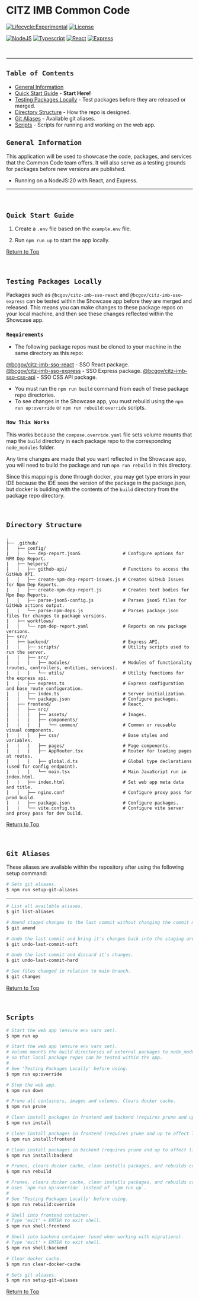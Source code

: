 # CITZ IMB Common Code

[![Lifecycle:Experimental](https://img.shields.io/badge/Lifecycle-Experimental-339999)](Redirect-URL)
[![License](https://img.shields.io/badge/License-Apache%202.0-blue.svg)](LICENSE)

[![NodeJS](https://img.shields.io/badge/Node.js_20-43853D?style=for-the-badge&logo=node.js&logoColor=white)](NodeJS)
[![Typescript](https://img.shields.io/badge/TypeScript_5-007ACC?style=for-the-badge&logo=typescript&logoColor=white)](Typescript)
[![React](https://img.shields.io/badge/-ReactJs-61DAFB?logo=react&logoColor=white&style=for-the-badge)](React)
[![Express](https://img.shields.io/badge/Express.js-404D59?style=for-the-badge)](Express)

<br />

---

## `Table of Contents`

- [General Information](#general-information)
- [Quick Start Guide](#quick-start-guide) - **Start Here!**
- [Testing Packages Locally](#testing-packages-locally) - Test packages before they are released or merged.
- [Directory Structure](#directory-structure) - How the repo is designed.
- [Git Aliases](#git-aliases) - Available git aliases.
- [Scripts](#scripts) - Scripts for running and working on the web app.

## `General Information`

This application will be used to showcase the code, packages, and services that the Common Code team offers. It will also serve as a testing grounds for packages before new versions are published.

- Running on a NodeJS:20 with React, and Express.

---

<br />

## `Quick Start Guide`

1. Create a `.env` file based on the `example.env` file.

2. Run `npm run up` to start the app locally.

[Return to Top](#citz-imb-common-code)

<br />

## `Testing Packages Locally`

Packages such as `@bcgov/citz-imb-sso-react` and `@bcgov/citz-imb-sso-express` can be tested within the Showcase app before they are merged and released. This means you can make changes to these package repos on your local machine, and then see these changes reflected within the Showcase app.

### `Requirements`

- The following package repos must be cloned to your machine in the same directory as this repo:

[@bcgov/citz-imb-sso-react] - SSO React package.  
[@bcgov/citz-imb-sso-express] - SSO Express package.
[@bcgov/citz-imb-sso-css-api] - SSO CSS API package.

- You must run the `npm run build` command from each of these package repo directories.
- To see changes in the Showcase app, you must rebuild using the `npm run up:override` or `npm run rebuild:override` scripts.

### `How This Works`

This works because the `compose.override.yaml` file sets volume mounts that map the `build` directory in each package repo to the corresponding `node_modules` folder.

Any time changes are made that you want reflected in the Showcase app, you will need to build the package and run `npm run rebuild` in this directory.

Since this mapping is done through docker, you may get type errors in your IDE because the IDE sees the version of the package in the package.json, but docker is building with the contents of the `build` directory from the package repo directory.

<br />

## `Directory Structure`

```
.
├── .github/
|   ├── config/
|   |   └── dep-report.json5                # Configure options for NPM Dep Report.
|   ├── helpers/
|   |   ├── github-api/                     # Functions to access the GitHub API.
|   |   ├── create-npm-dep-report-issues.js # Creates GitHub Issues for Npm Dep Reports.
|   |   ├── create-npm-dep-report.js        # Creates text bodies for Npm Dep Reports.
|   |   ├── parse-json5-config.js           # Parses json5 files for GitHub actions output.
|   |   └── parse-npm-deps.js               # Parses package.json files for changes to package versions.
|   ├── workflows/
|   |   └── npm-dep-report.yaml             # Reports on new package versions.
├── src/
|   ├── backend/                            # Express API.
|   |   ├── scripts/                        # Utility scripts used to run the server.
|   |   ├── src/                             
|   |   |   ├── modules/                    # Modules of functionality (routes, controllers, entities, services).
|   |   |   └── utils/                      # Utility functions for the express api.
|   |   ├── express.ts                      # Express configuration and base route configuration.
|   |   ├── index.ts                        # Server initialization.
|   |   └── package.json                    # Configure packages.
|   ├── frontend/                           # React.
|   |   ├── src/                             
|   |   |   ├── assets/                     # Images.
|   |   |   ├── components/                 
|   |   |   |   └── common/                 # Common or reusable visual components.
|   |   |   ├── css/                        # Base styles and variables.
|   |   |   ├── pages/                      # Page components.
|   |   |   ├── AppRouter.tsx               # Router for loading pages at routes.
|   |   |   ├── global.d.ts                 # Global type declarations (used for config endpoint).
|   |   |   └── main.tsx                    # Main JavaScript run in index.html.
|   |   ├── index.html                      # Set web app meta data and title.
|   |   ├── nginx.conf                      # Configure proxy pass for prod build.
|   |   ├── package.json                    # Configure packages.
|   |   └── vite.config.ts                  # Configure vite server and proxy pass for dev build.
```

[Return to Top](#citz-imb-common-code)

<br />

## `Git Aliases`

These aliases are available within the repository after using the following setup command:

```bash
# Sets git aliases.
$ npm run setup-git-aliases
```

---

```bash
# List all available aliases.
$ git list-aliases
```

```bash
# Amend staged changes to the last commit without changing the commit message.
$ git amend
```

```bash
# Undo the last commit and bring it's changes back into the staging area.
$ git undo-last-commit-soft
```

```bash
# Undo the last commit and discard it's changes.
$ git undo-last-commit-hard
```

```bash
# See files changed in relation to main branch.
$ git changes
```

[Return to Top](#citz-imb-common-code)

<br />

## `Scripts`

```bash
# Start the web app (ensure env vars set).
$ npm run up
```

```bash
# Start the web app (ensure env vars set).
# Volume mounts the build directories of external packages to node_modules within docker,
# so that local package repos can be tested within the app.
#
# See 'Testing Packages Locally' before using.
$ npm run up:override
```

```bash
# Stop the web app.
$ npm run down
```

```bash
# Prune all containers, images and volumes. Clears docker cache.
$ npm run prune
```

```bash
# Clean install packages in frontend and backend (requires prune and up to affect live site).
$ npm run install
```

```bash
# Clean install packages in frontend (requires prune and up to affect live site).
$ npm run install:frontend
```

```bash
# Clean install packages in backend (requires prune and up to affect live site).
$ npm run install:backend
```

```bash
# Prunes, clears docker cache, clean installs packages, and rebuilds containers.
$ npm run rebuild
```

```bash
# Prunes, clears docker cache, clean installs packages, and rebuilds containers.
# Uses `npm run up:override` instead of `npm run up`.
#
# See 'Testing Packages Locally' before using.
$ npm run rebuild:override
```

```bash
# Shell into frontend container.
# Type 'exit' + ENTER to exit shell.
$ npm run shell:frontend
```

```bash
# Shell into backend container (used when working with migrations).
# Type 'exit' + ENTER to exit shell.
$ npm run shell:backend
```

```bash
# Clear docker cache.
$ npm run clear-docker-cache
```

```bash
# Sets git aliases.
$ npm run setup-git-aliases
```

[Return to Top](#citz-imb-common-code)

<!-- Link References -->

[@bcgov/citz-imb-sso-react]: https://github.com/bcgov/citz-imb-sso-react
[@bcgov/citz-imb-sso-express]: https://github.com/bcgov/citz-imb-sso-express
[@bcgov/citz-imb-sso-css-api]: https://github.com/bcgov/citz-imb-sso-css-api
